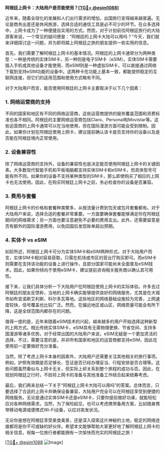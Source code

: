 **阿根廷上网卡：大陆用户是否能使用？[[TG💪+ @esim1088](https://t.me/s/esim1088)]**

近年来，随着全球化的发展和人们出行需求的增加，出国旅行变得越来越普遍。无论是商务出差还是休闲旅游，选择合适的通信工具是必不可少的环节。在众多选择中，上网卡成为了一种便捷且实用的方式。然而，对于计划前往阿根廷旅行的大陆游客来说，一个常见的疑问便是：“阿根廷的上网卡大陆可以用吗？”今天，我们就来详细探讨这一问题，并为即将踏上阿根廷之旅的朋友提供一些实用的信息。

首先，我们需要了解阿根廷上网卡的基本情况。阿根廷的上网卡通常分为两种类型：一种是传统的实体SIM卡，另一种则是电子SIM卡（eSIM）。实体SIM卡需要插入手机或其他设备才能使用，而eSIM则是一种虚拟SIM卡，可以直接通过网络下载到支持eSIM功能的设备中。这两种卡在功能上基本一致，都能提供稳定的互联网连接，但它们的适用范围和使用方式略有不同。

对于大陆用户而言，能否使用阿根廷的上网卡主要取决于以下几个因素：

### **1. 网络运营商的支持**
不同的国家和地区有不同的网络运营商，这些运营商提供的服务覆盖范围和资费标准也各不相同。阿根廷的主要网络运营商包括Claro、Personal和Movistar等。这些运营商的上网卡通常可以在当地使用，但在国际漫游方面可能会受到限制。因此，如果你计划在阿根廷使用上网卡，建议提前确认该卡是否支持你的设备以及是否能在阿根廷境内正常使用。

### **2. 设备兼容性**
除了网络运营商的支持外，设备的兼容性也是决定能否使用阿根廷上网卡的关键因素。大多数现代智能手机和平板电脑都支持实体SIM卡和eSIM卡，但具体型号可能有所不同。如果你的设备不支持某种类型的SIM卡，那么即使购买了相应的上网卡也无法使用。因此，在购买阿根廷上网卡之前，务必检查你的设备是否兼容。

### **3. 费用与套餐**
阿根廷上网卡的价格和套餐种类繁多，从按流量计费到包天或包月套餐都有。对于大陆用户来说，选择合适的套餐非常重要。一方面要确保套餐能够满足你在阿根廷期间的网络需求；另一方面也要注意避免不必要的费用支出。此外，还需要留意是否有额外的国际漫游费用，以免回国后发现账单超出预期。

### **4. 实体卡 vs eSIM**
如前所述，阿根廷上网卡可分为实体SIM卡和eSIM两种形式。对于大陆用户而言，实体SIM卡相对容易获取，只需在机场或市区的营业厅购买即可。而eSIM卡则需要在支持该功能的设备上进行操作，且部分国家可能尚未全面普及eSIM技术。因此，如果你倾向于使用eSIM卡，建议提前咨询相关服务商以确认其可用性。

接下来，让我们具体分析一下大陆用户在阿根廷使用上网卡的实际体验。许多去过阿根廷的朋友反馈称，当地的上网卡确实能够提供良好的网络服务，尤其是在大城市如布宜诺斯艾利斯、科尔多瓦等地。这些地区的网络基础设施较为完善，上网速度较快，信号覆盖也比较广泛。然而，在偏远地区或山区，网络质量可能会有所下降，这是全球范围内都存在的问题。

值得一提的是，近年来随着eSIM技术的兴起，越来越多的用户开始选择这种新型的上网方式。相比传统实体SIM卡，eSIM具有无需物理更换、节省空间、支持多国漫游等诸多优势。对于经常出国的大陆用户来说，eSIM无疑是一个更加灵活的选择。不过，需要注意的是，并非所有国家和地区的运营商都支持eSIM，因此在使用前一定要做好充分准备。

当然，除了考虑上网卡本身的因素外，大陆用户还需要关注其他相关的旅行事项。例如，护照有效期是否足够长、签证是否已经办理妥当、行程安排是否合理等。这些问题虽然看似与上网卡无关，但实际上却关系到整个旅程的成功与否。因此，在规划阿根廷之行时，不妨将上网卡的准备与其他准备工作结合起来统筹考虑。

最后，我们再来总结一下关于“阿根廷上网卡大陆可以用吗”的答案。总体而言，只要选择了合适的上网卡并确保设备兼容，大陆用户完全可以在阿根廷享受到便捷的网络服务。无论是通过实体SIM卡还是eSIM卡，只要你提前做好功课，就能轻松应对各种网络需求。当然，为了保险起见，也可以考虑携带备用方案，比如随身携带移动电源或便携式Wi-Fi设备，以应对突发状况。

无论你是想在阿根廷享受美食美景，还是深入探索这片神秘的土地，稳定的网络连接都将是你不可或缺的好伙伴。希望本文能够帮助大家更好地了解阿根廷上网卡的相关信息，祝每一位旅行者都能拥有一次愉快而充实的阿根廷之旅！

[[TG💪+ @esim1088](https://t.me/s/esim1088) ![Image](https://i.postimg.cc/4NQfJmqS/Snipaste-2025-05-13-00-14-12.png)]